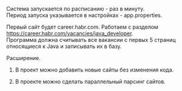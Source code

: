 Система запускается по расписанию - раз в минуту.  
Период запуска указывается в настройках - app.properties.

Первый сайт будет career.habr.com. 
Работаем с разделом https://career.habr.com/vacancies/java_developer.  
Программа должна считывать все вакансии c первых 5 страниц относящиеся к Java и записывать их в базу.

Расширение.

1. В проект можно добавить новые сайты без изменения кода.

2. В проекте можно сделать параллельный парсинг сайтов.